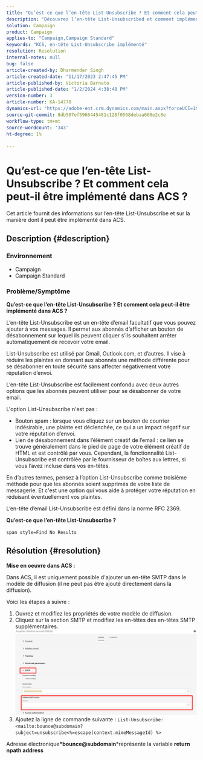```yaml
---
title: "Qu’est-ce que l’en-tête List-Unsubscribe ? Et comment cela peut-il être implémenté dans ACS ?"
description: "Découvrez l’en-tête List-Unsubscribed et comment implémenter dans ACS."
solution: Campaign
product: Campaign
applies-to: "Campaign,Campaign Standard"
keywords: "KCS, en-tête List-Unsubscribe implémenté"
resolution: Resolution
internal-notes: null
bug: false
article-created-by: Dharmender Singh
article-created-date: "11/17/2023 2:47:45 PM"
article-published-by: Victoria Barnato
article-published-date: "1/2/2024 4:38:48 PM"
version-number: 3
article-number: KA-14778
dynamics-url: "https://adobe-ent.crm.dynamics.com/main.aspx?forceUCI=1&pagetype=entityrecord&etn=knowledgearticle&id=4c986043-5885-ee11-8179-6045bd006239"
source-git-commit: 8db507ef5966445481c128f0568debaa608e2c8e
workflow-type: tm+mt
source-wordcount: '343'
ht-degree: 1%

---
```


# Qu’est-ce que l’en-tête List-Unsubscribe ? Et comment cela peut-il être implémenté dans ACS ?


Cet article fournit des informations sur l’en-tête List-Unsubscribe et sur la manière dont il peut être implémenté dans ACS.

## Description {#description}


### <b>Environnement</b>

- Campaign
- Campaign Standard


### <b>Problème/Symptôme</b>

<b>Qu’est-ce que l’en-tête List-Unsubscribe ? Et comment cela peut-il être implémenté dans ACS ?</b>

L’en-tête List-Unsubscribe est un en-tête d’email facultatif que vous pouvez ajouter à vos messages. Il permet aux abonnés d’afficher un bouton de désabonnement sur lequel ils peuvent cliquer s’ils souhaitent arrêter automatiquement de recevoir votre email.

List-Unsubscribe est utilisé par Gmail, Outlook.com, et d’autres. Il vise à réduire les plaintes en donnant aux abonnés une méthode différente pour se désabonner en toute sécurité sans affecter négativement votre réputation d’envoi.

L’en-tête List-Unsubscribe est facilement confondu avec deux autres options que les abonnés peuvent utiliser pour se désabonner de votre email.

L&#39;option List-Unsubscribe n&#39;est pas :

- Bouton spam : lorsque vous cliquez sur un bouton de courrier indésirable, une plainte est déclenchée, ce qui a un impact négatif sur votre réputation d’envoi.
- Lien de désabonnement dans l’élément créatif de l’email : ce lien se trouve généralement dans le pied de page de votre élément créatif de HTML et est contrôlé par vous. Cependant, la fonctionnalité List-Unsubscribe est contrôlée par le fournisseur de boîtes aux lettres, si vous l’avez incluse dans vos en-têtes.


En d’autres termes, pensez à l’option List-Unsubscribe comme troisième méthode pour que les abonnés soient supprimés de votre liste de messagerie. Et c&#39;est une option qui vous aide à protéger votre réputation en réduisant éventuellement vos plaintes.

L’en-tête d’email List-Unsubscribe est défini dans la norme RFC 2369.

<b>Qu’est-ce que l’en-tête List-Unsubscribe ? </b>

`span style=Find No Results`


## Résolution {#resolution}


<b>Mise en oeuvre dans ACS :</b>

Dans ACS, il est uniquement possible d&#39;ajouter un en-tête SMTP dans le modèle de diffusion (il ne peut pas être ajouté directement dans la diffusion).

Voici les étapes à suivre :

1. Ouvrez et modifiez les propriétés de votre modèle de diffusion.
2. Cliquez sur la section SMTP et modifiez les en-têtes des en-têtes SMTP supplémentaires.     ![](assets/52de6f31-8da9-ee11-be37-6045bd006793.png)
3. Ajoutez la ligne de commande suivante :    `List-Unsubscribe: <mailto:bounce@subdomain?subject=unsubscribe<%=escape(context.mimeMessageId) %>`


Adresse électronique<b>*bounce@subdomain</b>*représente la variable <b>return npath address</b>
